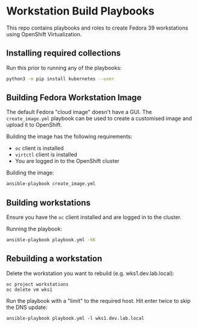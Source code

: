 # Workstation Build Playbooks

This repo contains playbooks and roles to create Fedora 39 workstations using OpenShift Virtualization.

## Installing required collections
Run this prior to running any of the playbooks:
```bash
python3 -m pip install kubernetes --user
```

## Building Fedora Workstation Image

The default Fedora "cloud image" doesn't have a GUI.
The `create_image.yml` playbook can be used to create a customised image and upload it to OpenShift.

Building the image has the following requirements:
- `oc` client is installed
- `virtctl` client is installed
- You are logged in to the OpenShift cluster

Building the image:
```bash
ansible-playbook create_image.yml
```

## Building workstations

Ensure you have the `oc` client installed and are logged in to the cluster.

Running the playbook:
```bash
ansible-playbook playbook.yml -kK
```

## Rebuilding a workstation

Delete the workstation you want to rebuild (e.g. wks1.dev.lab.local):
```
oc project workstations
oc delete vm wks1
```

Run the playbook with a "limit" to the required host. Hit enter twice to skip the DNS update:
```
ansible-playbook playbook.yml -l wks1.dev.lab.local
```
